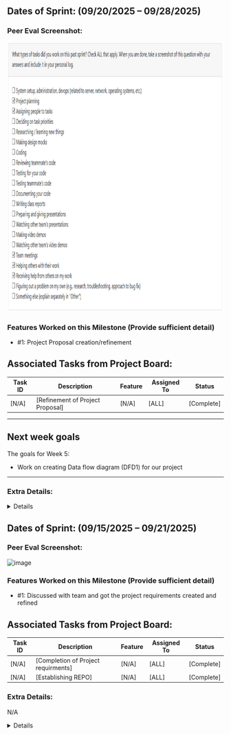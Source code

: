 ## Dates of Sprint: (09/20/2025 – 09/28/2025)

### Peer Eval Screenshot:

<img width="1092" height="626" alt="image" src="https://github.com/COSC-499-W2025/capstone-project-team-2/blob/Cameron-Personal-Logs/docs/logs/peer_eval_screenshots/Cameron-Peer-Review%209-27-25.png" />


### Features Worked on this Milestone (Provide sufficient detail)
  * #1: Project Proposal creation/refinement 


## Associated Tasks from Project Board:

| Task ID | Description        | Feature   | Assigned To | Status   |
| ------- | ------------------ | --------- | ----------- | -------- |
| [N/A]   | [Refinement of Project Proposal] | [N/A] | [ALL]  | [Complete] |


---
## Next week goals
The goals for Week 5:
- Work on creating Data flow diagram (DFD1) for our project

---

### Extra Details:

<details>
The primary focus this week for me was the completetion of the project proposal and I was tasked with the documentation of the team log this week.

</details>

## Dates of Sprint: (09/15/2025 – 09/21/2025)

### Peer Eval Screenshot:

<img width="1092" height="626" alt="image" src="https://github.com/user-attachments/assets/1cd5aa35-ccdd-41b8-a9e8-a50ae9f1a9c3" />


### Features Worked on this Milestone (Provide sufficient detail)
  * #1: Discussed with team and got the project requirements created and refined


## Associated Tasks from Project Board:

| Task ID | Description        | Feature   | Assigned To | Status   |
| ------- | ------------------ | --------- | ----------- | -------- |
| [N/A]   | [Completion of Project requirments] | [N/A] | [ALL]  | [Complete] |
| [N/A]   | [Establishing REPO]| [N/A]     | [ALL]       | [Complete]|



### Extra Details:

N/A
<details>
